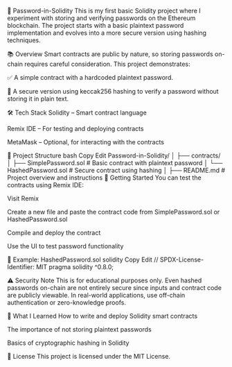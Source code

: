 🔐 Password-in-Solidity
This is my first basic Solidity project where I experiment with storing and verifying passwords on the Ethereum blockchain. The project starts with a basic plaintext password implementation and evolves into a more secure version using hashing techniques.

📚 Overview
Smart contracts are public by nature, so storing passwords on-chain requires careful consideration. This project demonstrates:

✅ A simple contract with a hardcoded plaintext password.

🔐 A secure version using keccak256 hashing to verify a password without storing it in plain text.

🛠️ Tech Stack
Solidity – Smart contract language

Remix IDE – For testing and deploying contracts

MetaMask – Optional, for interacting with the contracts

📂 Project Structure
bash
Copy
Edit
Password-in-Solidity/
│
├── contracts/
│   ├── SimplePassword.sol          # Basic contract with plaintext password
│   └── HashedPassword.sol          # Secure contract using hashing
│
├── README.md                       # Project overview and instructions
🚀 Getting Started
You can test the contracts using Remix IDE:

Visit Remix

Create a new file and paste the contract code from SimplePassword.sol or HashedPassword.sol

Compile and deploy the contract

Use the UI to test password functionality

🔑 Example: HashedPassword.sol
solidity
Copy
Edit
// SPDX-License-Identifier: MIT
pragma solidity ^0.8.0;

⚠️ Security Note
This is for educational purposes only. Even hashed passwords on-chain are not entirely secure since inputs and contract code are publicly viewable. In real-world applications, use off-chain authentication or zero-knowledge proofs.

🧠 What I Learned
How to write and deploy Solidity smart contracts

The importance of not storing plaintext passwords

Basics of cryptographic hashing in Solidity

📜 License
This project is licensed under the MIT License.
